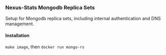 ### Nexus-Stats Mongodb Replica Sets
Setup for Mongodb replica sets, including internal authentication and DNS management.

#### Installation
`make image`, then `docker run mongo-rs`